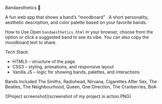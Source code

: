 Bandaesthetics 🎵

A fun web app that shows a band’s “moodboard” . A short personality, aesthetic description, and color palette based on your favorite bands.

How to Use
Open `bandaesthetics.html` in your browser, choose from the option or click a suggested band to see its vibe. You can also copy the moodboard text to share.

Tech Stack
- HTML5 – structure of the page  
- CSS3 – styling, animations, and responsive layout  
- Vanilla JS – logic for showing bands, palettes, and interactions  

Bands Included
The Smiths, Radiohead, Nirvana, Cigarettes After Sex, The Beatles, The Neighbourhood, Queen, One Direction, The Cranberries, BoA


![Project screenshot](screenshot of my project in action.PNG)

